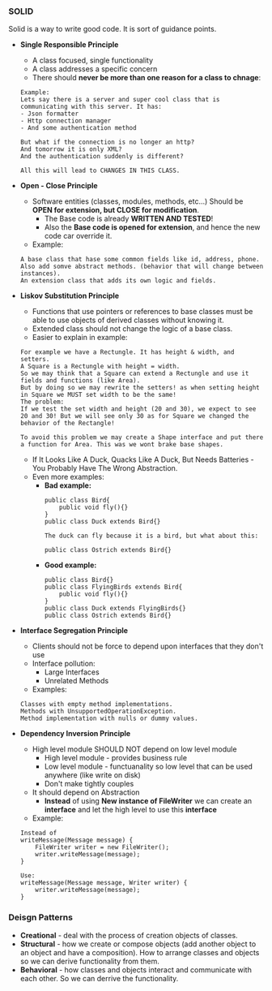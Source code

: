 ### SOLID
Solid is a way to write good code. It is sort of guidance points.
- **Single Responsible Principle** 
    - A class focused, single functionality
    - A class addresses a specific concern
    - There should **never be more than one reason for a class to chnage**:
    ```
    Example:
    Lets say there is a server and super cool class that is communicating with this server. It has:
    - Json formatter
    - Http connection manager
    - And some authentication method

    But what if the connection is no longer an http?
    And tomorrow it is only XML?
    And the authentication suddenly is different?

    All this will lead to CHANGES IN THIS CLASS.
    ```
- **Open - Close Principle**
    - Software entities (classes, modules, methods, etc...) Should be **OPEN for extension, but CLOSE for modification**.
        - The Base code is already **WRITTEN AND TESTED**!
        - Also the **Base code is opened for extension**, and hence the new code car override it.
    - Example:
    ```
    A base class that hase some common fields like id, address, phone.
    Also add somve abstract methods. (behavior that will change between instances).
    An extension class that adds its own logic and fields.
    ```
- **Liskov Substitution Principle**
    - Functions that use pointers or references to base classes must be able to use objects of derived classes without knowing it.
    - Extended class should not change the logic of a base class. 
    - Easier to explain in example:
    ```
    For example we have a Rectungle. It has height & width, and setters.
    A Square is a Rectungle with height = width.
    So we may think that a Square can extend a Rectungle and use it fields and functions (like Area).
    But by doing so we may rewrite the setters! as when setting height in Square we MUST set width to be the same!
    The problem: 
    If we test the set width and height (20 and 30), we expect to see 20 and 30! But we will see only 30 as for Square we changed the behavior of the Rectangle!

    To avoid this problem we may create a Shape interface and put there a function for Area. This was we wont brake base shapes.
    ```
    - If It Looks Like A Duck, Quacks Like A Duck, But Needs Batteries - You Probably Have The Wrong Abstraction.
    - Even more examples:
        - **Bad example:**
            ```
            public class Bird{
                public void fly(){}
            }
            public class Duck extends Bird{}
    
            The duck can fly because it is a bird, but what about this:

            public class Ostrich extends Bird{}
            ```
        - **Good example:**
            ```
            public class Bird{}
            public class FlyingBirds extends Bird{
                public void fly(){}
            }
            public class Duck extends FlyingBirds{}
            public class Ostrich extends Bird{} 
            ```
- **Interface Segregation Principle**
    - Clients should not be force to depend upon interfaces that they don't use
    - Interface pollution:
        - Large Interfaces
        - Unrelated Methods
    - Examples:
    ```
    Classes with empty method implementations.
    Methods with UnsupportedOperationException.
    Method implementation with nulls or dummy values.
    ```

- **Dependency Inversion Principle**
    - High level module SHOULD NOT depend on low level module
        - High level module - provides business rule
        - Low level module - functuanality so low level that can be used anywhere (like write on disk)
        - Don't make tightly couples
    - It should depend on Abstraction
        - **Instead** of using **New instance of FileWriter** we can create an **interface** and let the high level to use this **interface**
    - Example:
    ```
    Instead of
    writeMessage(Message message) {
        FileWriter writer = new FileWriter();
        writer.writeMessage(message);
    }

    Use:
    writeMessage(Message message, Writer writer) {
        writer.writeMessage(message);
    }
    ```

### Deisgn Patterns
- **Creational** - deal with the process of creation objects of classes.
- **Structural** - how we create or compose objects (add another object to an object and have a composition). How to arrange classes and objects so we can derive functionality from them.
- **Behavioral** - how classes and objects interact and communicate with each other. So we can derrive the functionality.